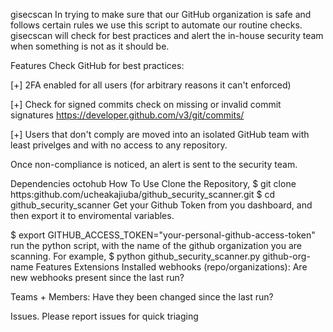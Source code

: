 gisecscan
In trying to make sure that our GitHub organization is safe and follows certain rules we use this script to automate our routine checks. gisecscan will check for best practices and alert the in-house security team when something is not as it should be.

Features
Check GitHub for best practices:

[+] 2FA enabled for all users (for arbitrary reasons it can't enforced)

[+] Check for signed commits check on missing or invalid commit signatures https://developer.github.com/v3/git/commits/

[+] Users that don't comply are moved into an isolated GitHub team with least privelges and with no access to any repository.

Once non-compliance is noticed, an alert is sent to the security team.

Dependencies
    octohub
How To Use
Clone the Repository,
$ git clone https:github.com/ucheakajiuba/github_security_scanner.git
$ cd github_security_scanner
Get your Github Token from you dashboard, and then export it to enviromental variables.

$ export GITHUB_ACCESS_TOKEN="your-personal-github-access-token"
run the python script, with the name of the github organization you are scanning. For example,
$ python github_security_scanner.py github-org-name
Features Extensions
Installed webhooks (repo/organizations): Are new webhooks present since the last run?

Teams + Members: Have they been changed since the last run?

Issues.
Please report issues for quick triaging
